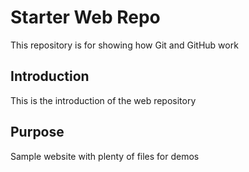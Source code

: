 # Starter Web Repo

This repository is for showing how Git and GitHub work

## Introduction

This is the introduction of the web repository

## Purpose

Sample website with plenty of files for demos